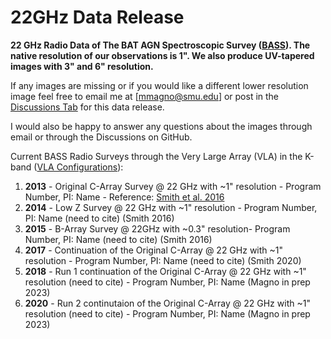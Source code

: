 # 22GHz Data Release 
**22 GHz Radio Data of The BAT AGN Spectroscopic Survey ([BASS](https://www.bass-survey.com/)). The native resolution of our observations is 1". We also produce UV-tapered images with 3" and 6" resolution.**

If any images are missing or if you would like a different lower resolution image feel free to email me at [mmagno@smu.edu] or post in the [Discussions Tab](https://github.com/maconmagno/22GHz/discussions) for this data release. 

I would also be happy to answer any questions about the images through email or through the Discussions on GitHub. 

Current BASS Radio Surveys through the Very Large Array (VLA) in the K-band ([VLA Configurations](https://science.nrao.edu/facilities/vla/docs/manuals/oss/performance/resolution)): 
  1. **2013** - Original C-Array Survey @ 22 GHz with ~1" resolution - Program Number, PI: Name - Reference: [Smith et al. 2016]( 	
https://doi.org/10.3847/0004-637X/832/2/163)
  2. **2014** - Low Z Survey @ 22 GHz with ~1" resolution - Program Number, PI: Name                               (need to cite) (Smith 2016)
  3. **2015** - B-Array Survey @ 22GHz with ~0.3" resolution- Program Number, PI: Name                             (need to cite) (Smith 2016)
  4. **2017** - Continuation of the Original C-Array @ 22 GHz with ~1" resolution - Program Number, PI: Name       (need to cite) (Smith 2020)
  5. **2018** - Run 1 continuation of the Original C-Array @ 22 GHz with ~1" resolution (need to cite) - Program Number, PI: Name (Magno in prep 2023)
  6. **2020** - Run 2 continutaion of the Original C-Array @ 22 GHz with ~1" resolution (need to cite) - Program Number, PI: Name (Magno in prep 2023)
